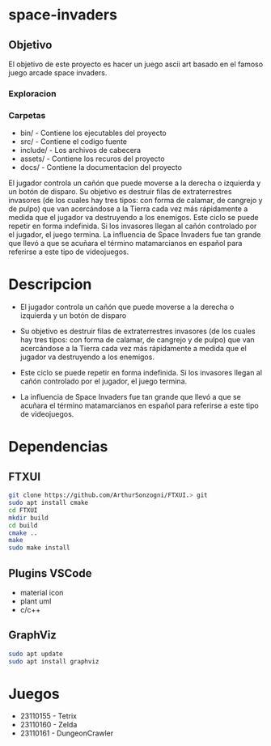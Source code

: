 # space-invaders


## Objetivo
El objetivo de este proyecto es hacer un juego ascii art basado en el famoso juego arcade space invaders.


### Exploracion


### Carpetas
- bin/ - Contiene los ejecutables del proyecto
- src/ - Contiene el codigo fuente
- include/ - Los archivos de cabecera
- assets/ - Contiene los recuros del proyecto
- docs/ - Contiene la documentacion del proyecto


El jugador controla un cañón que puede moverse a la derecha o izquierda y un botón de disparo.​ Su objetivo es destruir filas de extraterrestres invasores (de los cuales hay tres tipos: con forma de calamar, de cangrejo y de pulpo) que van acercándose a la Tierra cada vez más rápidamente a medida que el jugador va destruyendo a los enemigos. Este ciclo se puede repetir en forma indefinida. Si los invasores llegan al cañón controlado por el jugador, el juego termina. La influencia de Space Invaders fue tan grande que llevó a que se acuñara el término matamarcianos en español para referirse a este tipo de videojuegos. 


# Descripcion
- El jugador controla un cañón que puede moverse a la derecha o izquierda y un botón de disparo

- Su objetivo es destruir filas de extraterrestres invasores (de los cuales hay tres tipos: con forma de calamar, de cangrejo y de pulpo) que van acercándose a la Tierra cada vez más rápidamente a medida que el jugador va destruyendo a los enemigos.

- Este ciclo se puede repetir en forma indefinida. Si los invasores llegan al cañón controlado por el jugador, el juego termina.

- La influencia de Space Invaders fue tan grande que llevó a que se acuñara el término matamarcianos en español para referirse a este tipo de videojuegos. 


# Dependencias

## FTXUI
```Bash
git clone https://github.com/ArthurSonzogni/FTXUI.> git
sudo apt install cmake
cd FTXUI
mkdir build
cd build
cmake ..
make
sudo make install
```

## Plugins VSCode
- material icon
- plant uml
- c/c++

## GraphViz
```Bash
sudo apt update
sudo apt install graphviz
```


# Juegos
- 23110155 - Tetrix
- 23110160 - Zelda
- 23110161 - DungeonCrawler
